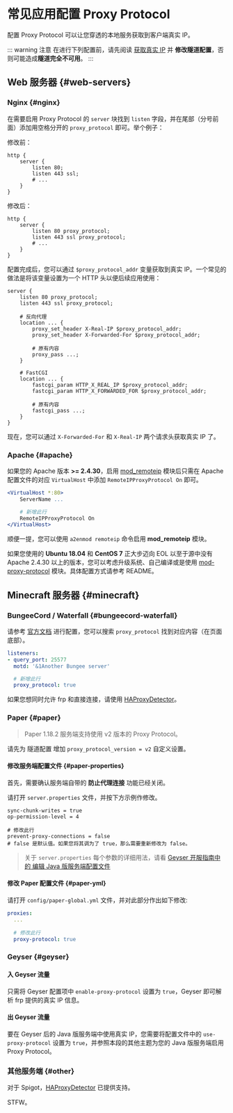 # 常见应用配置 Proxy Protocol

配置 Proxy Protocol 可以让您穿透的本地服务获取到客户端真实 IP。

::: warning 注意
在进行下列配置前，请先阅读 [获取真实 IP](/bestpractice/realip.md#proxy-protocol) 并 **修改隧道配置**，否则可能造成**隧道完全不可用**。
:::

## Web 服务器 {#web-servers}

### Nginx {#nginx}

在需要启用 Proxy Protocol 的 `server` 块找到 `listen` 字段，并在尾部（分号前面）添加用空格分开的 `proxy_protocol` 即可。举个例子：

<div class="natfrp-side-by-side"><div>

修改前：

```nginx
http {
    server {
        listen 80;
        listen 443 ssl;
        # ...
    }
}
```

</div><div>

修改后：

```nginx
http {
    server {
        listen 80 proxy_protocol;
        listen 443 ssl proxy_protocol;
        # ...
    }
}
```

</div></div>

配置完成后，您可以通过 `$proxy_protocol_addr` 变量获取到真实 IP。一个常见的做法是将该变量设置为一个 HTTP 头以便后续应用使用：

```nginx
server {
    listen 80 proxy_protocol;
    listen 443 ssl proxy_protocol;

    # 反向代理
    location ... {
        proxy_set_header X-Real-IP $proxy_protocol_addr;
        proxy_set_header X-Forwarded-For $proxy_protocol_addr;

        # 原有内容
        proxy_pass ...;
    }

    # FastCGI
    location ... {
        fastcgi_param HTTP_X_REAL_IP $proxy_protocol_addr;
        fastcgi_param HTTP_X_FORWARDED_FOR $proxy_protocol_addr;

        # 原有内容
        fastcgi_pass ...;
    }
}
```

现在，您可以通过 `X-Forwarded-For` 和 `X-Real-IP` 两个请求头获取真实 IP 了。

### Apache {#apache}

如果您的 Apache 版本 **>= 2.4.30**，启用 [mod_remoteip](https://httpd.apache.org/docs/current/mod/mod_remoteip.html#remoteipproxyprotocol) 模块后只需在 Apache 配置文件的对应 `VirtualHost` 中添加 `RemoteIPProxyProtocol On` 即可。

```apache
<VirtualHost *:80>
    ServerName ...

    # 新增此行
    RemoteIPProxyProtocol On
</VirtualHost>
```

顺便一提，您可以使用 `a2enmod remoteip` 命令启用 **mod_remoteip** 模块。

如果您使用的 **Ubuntu 18.04** 和 **CentOS 7** 正大步迈向 EOL 以至于源中没有 Apache 2.4.30 以上的版本，您可以考虑升级系统、自己编译或是使用 [mod-proxy-protocol](https://github.com/roadrunner2/mod-proxy-protocol/) 模块。具体配置方式请参考 README。

## Minecraft 服务器 {#minecraft}

### BungeeCord / Waterfall {#bungeecord-waterfall}

请参考 [官方文档](https://www.spigotmc.org/wiki/bungeecord-configuration-guide/) 进行配置，您可以搜索 `proxy_protocol` 找到对应内容（在页面底部）。

```yaml
listeners:
- query_port: 25577
  motd: '&1Another Bungee server'

  # 新增此行
  proxy_protocol: true
```

如果您想同时允许 frp 和直接连接，请使用 [HAProxyDetector](https://github.com/andylizi/haproxy-detector)。

### Paper {#paper}

> Paper 1.18.2 服务端支持使用 v2 版本的 Proxy Protocol。

请先为 隧道配置 增加 `proxy_protocol_version = v2` 自定义设置。

#### 修改服务端配置文件 {#paper-properties}

首先，需要确认服务端自带的 **防止代理连接** 功能已经关闭。

请打开 `server.properties` 文件，并按下方示例作修改。

```properties
sync-chunk-writes = true
op-permission-level = 4

# 修改此行
prevent-proxy-connections = false
# false 是默认值。如果您将其调为了 true，那么需要重新修改为 false。
```

> 关于 `server.properties` 每个参数的详细用法，请看 [Geyser 开服指南中的 编辑 Java 版服务端配置文件](/offtopic/mc-geyser.md#编辑配置文件)

#### 修改 Paper 配置文件 {#paper-yml}

请打开 `config/paper-global.yml` 文件，并对此部分作出如下修改:

```yml
proxies:
  ...
  
  # 修改此行
  proxy-protocol: true
```

### Geyser {#geyser}

#### 入 Geyser 流量

只需将 Geyser 配置项中 `enable-proxy-protocol` 设置为 `true`，Geyser 即可解析 frp 提供的真实 IP 信息。

#### 出 Geyser 流量

要在 Geyser 后的 Java 版服务端中使用真实 IP，您需要将配置文件中的 `use-proxy-protocol` 设置为 `true`，并参照本段的其他主题为您的 Java 版服务端启用 Proxy Protocol。

### 其他服务端 {#other}

对于 Spigot，[HAProxyDetector](https://github.com/andylizi/haproxy-detector) 已提供支持。

STFW。
